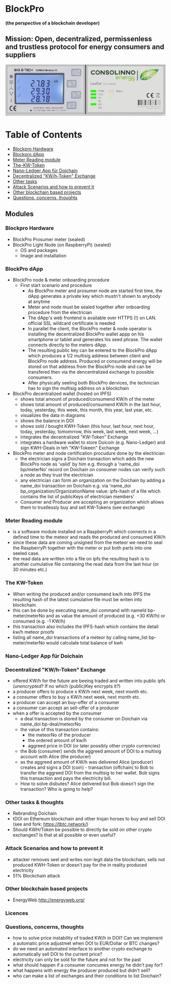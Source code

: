 # BlockPro
**(the perspective of a blockchain developer)**

## Mission: Open, decentralized, permissenless and trustless protocol for energy consumers and suppliers

![Consollino Prosumer Node](./Consollino.png)

# Table of Contents
- [Blockpro Hardware](#blockpro-hardware])
- [Blockpro dApp](#blockpro-dapp)
- [Meter Reading module](#meter-reading-module)
- [The-KW-Token](#the-kw-token)
- [Nano-Ledger App für Doichain](#nano---ledger-app-für-doichain)
- [Decentralized "KW/h-Token" Exchange](#decentralized-"kw/h---token"-exchange)
- [Other tasks](#other-tasks)
- [Attack Scenarios and how to prevent it](#Attack-Scenarios-and-how-to-prevent-it)
- [Other blockchain based projects](#Other-blockchain-based-projects)
- [Questions, concerns, thoughts](#Questions-concerns-thoughts)

## Modules
### **Blockpro Hardware** 
  - BlockPro Prosumer meter (sealed)
  - BlockPro Light Node (on RaspberryPi) (sealed)
    - OS and packages
    - Image and installation
### **BlockPro dApp**
  - BlockPro node & meter onboarding procedure
    - First start scenario and procedure
      - As BlockPro meter and prosumer node are started first time, the dApp generates a private key which mustn't shown to anybody at anytime
      - Meter and node must be sealed together after onboarding procedure from the electrician
      - The dApp's web frontend is available over HTTPS (!) on LAN. official SSL wildcard certificate is needed
      - In parallel the client, the BlockPro meter & node operator is installing the decentralized BlockPro wallet appp on his smartphone or tablet and generates his seed phrase. The wallet connects directly to the meters dApp.
      - The resulting public key can be entered to the BlockPro dApp which produces a 1/2 multisig address between client and BlockPro node address. Produced or consumend energy will be stored on that address from the BlockPro node and can be transfered then via the dencentralized exchange to possible consumers.
      - After physically seeling both BlockPro dervices, the technician has to sign the multisig address on a blockchain
  - BlockPro decentralized wallet (hosted on IPFS)
      - shows total amount of produced/consumend KW/h of the meter
      - shows total amount of produced/consumend KW/h in the last hour, today, yesterday, this week, this month, this year, last year, etc.
      - visualizes the data in diagrams
      - shows the balance in DOI
      - shows sold / bought KWH-Token (this hour, last hour, next hour, today, yesterday, tomomrrow, this week, last week, next week, ...)
      - integrates the decentralized "KW-Token" Exchange
      - integrates a hardware wallet to store Doicoin (e.g. Nano-Ledger) and sign KWH-Deals in teh "KW-Tokeen" Exchange
  - BlockPro meter and node certification procudure done by the electrician
      - the electrician signs a Doichain transaction which adds the new BlockPro node as 'valid' by him e.g. through a 'name_doi bp/meterNo' record on Doichain on consumer nodes can verify such a node as they trust the electrician
      - any electrician can form an organization on the Doichain by adding a name_doi transaction on Doichain e.g. via 'name_doi bp_organization/OrganizationName value: ipfs-hash of a file which contains the list of publicKeys of electrician members'
      - Consumer and Producer are accepting an organization which allows them to trustlessly buy and sell KW-Tokens (see exchange)
### **Meter Reading module**
  - is a software module installed on a RaspberryPi which connects in a defined time to the meteor and reads the produced and consumed KW/h
  - since these data are coming unsigned from the meteor we need to seal the RaspberryPi together with the meter or put both parts into one seeled case.
  - the read data are written into a file on ipfs the resulting hash is to another cumulative file containing the read data from the last hour (or 30 minutes etc.)
### **The KW-Token**
  - When writing the produced and/or consumend kw/h into IPFS the resulting hash of the latest cumulative file must be writen into blockchain. 
  - this can be done by executing name_doi command with nameId bp-meter/meterNo and as value the amount of produced (e.g. +30 KW/h) or consumed (e.g. -1 KW/h)
  - this transaction also includes the IPFS-hash which contains the detail kw/h meteor proofs
  - listing all name_doi transactions of a meteor by calling name_list bp-meter/meterNo would calculate total balance of kwh
### **Nano-Ledger App für Doichain**
### **Decentralized "KW/h-Token" Exchange**
  - offered KW/h for the future are beeing traded and written into public ipfs (*unencrypted*? If no which (public)Key encrypts it?)  
  - a producer offers to produce x KW/h next week, next month etc. 
  - a consumer offers to buy x KW/h next week, next month etc. 
  - a producer can accept an buy-offer of a consumer
  - a consumer can accept an sell-offer of a producer
  - when a offer is accepted by the consumer 
    - a deal transaction is stored by the consumer on Doichain via name_doi bp-deal/meteorNo 
    - the value of this transaction contains:
      - the meteorNo of the producer
      - the ordered amount of kw/h 
      - aggreed price in DOI (or later possibly other crypto currencies)
    - the Bob (consumer) sends the aggreed amount of DOI to a multisig account with Alice (the producer)
    - as the aggreed amount of KW/h was delivered Alice (producer) creates and signs a DOI (coin) - transaction (offchain( to Bob to transfer the aggreed DOI from the multisig to her wallet. Bob signs this transaction and pays the electricity bill.  
    - How to solve disbutes? Alice delivered but Bob doesn't sign the transaction? Who is going to help? 
### **Other tasks & thoughts**
  - Rebranding Doichain
  - tDOI on Ethereum blockchain and other trojan horses to buy and sell DOI (see and fork: https://tbtc.network/) 
  - Should KWH/Token be possible to directly be sold on other crypto exchanges? Is that at all possible or even useful? 
### **Attack Scenarios and how to prevent it**
  - attacker removes seel and writes non-legit data the blockchain, sells not produced KWH-Token or doesn't pay for the in reality produced electricity
  - 51% Blockchain attack
### **Other blockchain based projects**
  - EnergyWeb http://energyweb.org/
### **Licences**

### **Questions, concerns, thoughts**
  - how to solve price instability of traded KW/h in DOI? Can we implement a automatic price adjustmet when DOI to EUR/Dollar or BTC changes? 
  - do we need an automated interface to another crypto exchange to automatically sell DOI to the current price?  
  - electricity can only be sold for the future and not for the past 
  - what should happen if a consumer concumes energy he didn't pay for?
  - what happens with energy the producer produced but didn't sell?
  - who can make a list of exchanges and their conditions to list Doichain?
  
